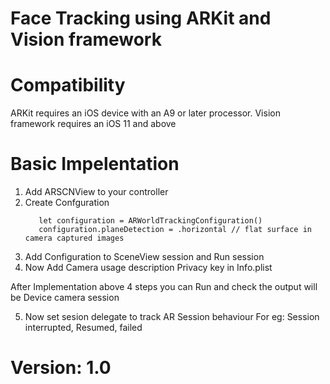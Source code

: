 # Face Tracking using ARKit and Vision framework

# Compatibility

ARKit requires an iOS device with an A9 or later processor.
Vision framework requires an iOS 11 and above

# Basic Impelentation

1. Add ARSCNView to your controller
2. Create Confguration 
   ```
      let configuration = ARWorldTrackingConfiguration()
      configuration.planeDetection = .horizontal // flat surface in camera captured images
   ```
3. Add Configuration to SceneView session and Run session
4. Now Add Camera usage description Privacy key in Info.plist

After Implementation above 4 steps you can Run and check the output will be Device camera session

5. Now set sesion delegate to track AR Session behaviour 
  For eg: Session interrupted, Resumed, failed 
 


        
# Version: 1.0


